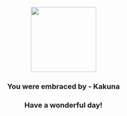 <p align="center">
    <img src="https://raw.githubusercontent.com/PokeAPI/sprites/master/sprites/pokemon/14.png" width="150" height="150">
</p>
<h3 align="center">You were embraced by - <b>Kakuna</b></h3>
<h3 align="center">Have a wonderful day!</h3>
